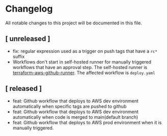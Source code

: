 # Changelog
All notable changes to this project will be documented in this file.

## [ unreleased ]
- fix: regular expression used as a trigger on push tags that have a `rc*` suffix
- Workflows don't start in self-hosted runner for manually triggered workflows that have an approval step. The self-hosted runner is [terraform-aws-github-runner](https://github.com/philips-labs/terraform-aws-github-runner). The affected workflow is `deploy.yaml`

## [ released ]
- feat: Github workflow that deploys to AWS dev environment automatically when specific tags are pushed to github
- feat: Github workflow that deploys to AWS dev environment automatically when code is merged to main(default branch)
- feat: Github workflow that deploys to AWS prod environment when it is manually triggered.